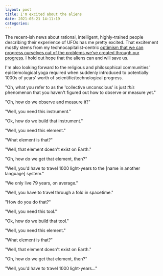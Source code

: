 ```yaml
---
layout: post
title: I'm excited about the aliens
date: 2021-05-21 14:11:19
categories:
---
```


The recent-ish news about rational, intelligent, highly-trained people describing their experience of UFOs has me pretty excited. That excitement mostly stems from my technocapitalist-centric [optimism that we can progress ourselves out of the problems we've created through our progress](https://adagia.org/content/1689). I hold out hope that the aliens can and will save us.

I'm also looking forward to the religious and philosophical communities' epistemological yoga required when suddenly introduced to potentially 1000s of years' worth of scientific/technological progress.

"Oh, what you refer to as the 'collective unconscious' is just _this_ phenomenon that you haven't figured out how to observe or measure yet."

"Oh, how do we observe and measure it?"

"Well, you need this instrument."

"Ok, how do we build that instrument."

"Well, you need this element."

"What element is that?"

"Well, that element doesn't exist on Earth."

"Oh, how do we get that element, then?"

"Well, you'd have to travel 1000 light-years to the [name in another language] system."

"We only live 79 years, on average."

"Well, you have to travel through a fold in spacetime."

"How do you do that?"

"Well, you need this tool."

"Ok, how do we build that tool."

"Well, you need this element."

"What element is that?"

"Well, that element doesn't exist on Earth."

"Oh, how do we get that element, then?"

"Well, you'd have to travel 1000 light-years..."
